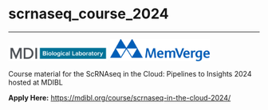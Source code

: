 # scrnaseq_course_2024
---
<img src="images/MDIBL_Logo_2023_RGB.jpg" alt="MDIBL Logo" width="200"/> <img src="images/MemVerge_Logo.png" alt="Memverge Logo" width="200"/>

Course material for the ScRNAseq in the Cloud: Pipelines to Insights 2024 hosted at MDIBL

**Apply Here:** https://mdibl.org/course/scrnaseq-in-the-cloud-2024/